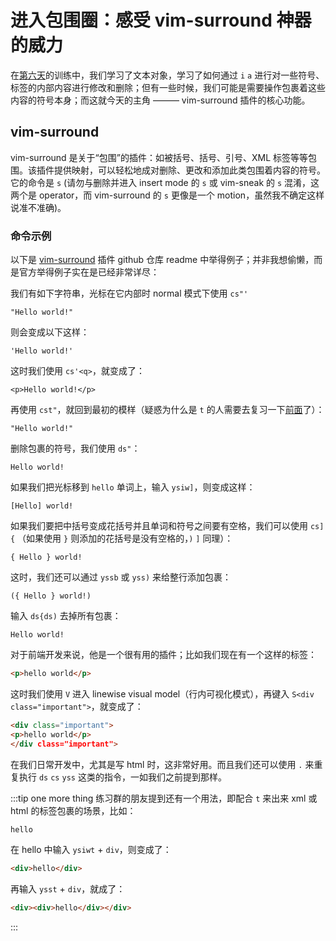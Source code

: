 # 进入包围圈：感受 vim-surround 神器的威力

  在[第六天](./day-6.md)的训练中，我们学习了文本对象，学习了如何通过 `i` `a` 进行对一些符号、标签的内部内容进行修改和删除；但有一些时候，我们可能是需要操作包裹着这些内容的符号本身；而这就今天的主角 ——— vim-surround 插件的核心功能。

## vim-surround

  vim-surround 是关于“包围”的插件：如被括号、括号、引号、XML 标签等等包围。该插件提供映射，可以轻松地成对删除、更改和添加此类包围着内容的符号。它的命令是 `s` (请勿与删除并进入 insert mode 的 `s` 或 vim-sneak 的 `s` 混淆，这两个是 operator，而 vim-surround 的 `s` 更像是一个 motion，虽然我不确定这样说准不准确)。

### 命令示例

以下是 [vim-surround](https://github.com/tpope/vim-surround) 插件 github 仓库 readme 中举得例子；并非我想偷懒，而是官方举得例子实在是已经非常详尽：

我们有如下字符串，光标在它内部时 normal 模式下使用 `cs"'`
```
"Hello world!"
```

则会变成以下这样：
```
'Hello world!'
```

这时我们使用 `cs'<q>`，就变成了：
```
<p>Hello world!</p>
```

再使用 `cst"`，就回到最初的模样（疑惑为什么是 `t` 的人需要去复习一下[前面](./day-6.md#文本对象)了）：
```
"Hello world!"
```

删除包裹的符号，我们使用 `ds"`：
```
Hello world!
```

如果我们把光标移到 `hello` 单词上，输入 `ysiw]`，则变成这样： 
```
[Hello] world!
```

如果我们要把中括号变成花括号并且单词和符号之间要有空格，我们可以使用 `cs]{` （如果使用 `}` 则添加的花括号是没有空格的，`)` `]` 同理）：
```
{ Hello } world!
```

这时，我们还可以通过 `yssb` 或 `yss)` 来给整行添加包裹：
```
({ Hello } world!)
```

输入 `ds{ds)` 去掉所有包裹：
```
Hello world!
```

对于前端开发来说，他是一个很有用的插件；比如我们现在有一个这样的标签：
```html
<p>hello world</p>
```

这时我们使用 `V` 进入 linewise visual model（行内可视化模式），再键入 `S<div class="important">`，就变成了：
```html
<div class="important">
<p>hello world</p>
</div class="important">
```

在我们日常开发中，尤其是写 html 时，这非常好用。而且我们还可以使用 `.` 来重复执行 `ds` `cs` `yss` 这类的指令，一如我们之前提到那样。

:::tip one more thing
练习群的朋友提到还有一个用法，即配合 `t` 来出来 xml 或 html 的标签包裹的场景，比如：

```html
hello
```

在 hello 中输入 `ysiwt` + `div`，则变成了：

```html
<div>hello</div>
```

再输入 `ysst` + `div`，就成了：
```html
<div><div>hello</div></div>
```
:::
